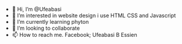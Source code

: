 - 👋 Hi, I’m @Ufeabasi
- 👀 I’m interested in website design i use HTML CSS and Javascript
- 🌱 I’m currently learning phyton
- 💞️ I’m looking to collaborate 
- 📫 How to reach me. Facebook; Ufeabasi B Essien

<!---
Ufeabasi/Ufeabasi is a ✨ special ✨ repository because its `README.md` (this file) appears on your GitHub profile.
You can click the Preview link to take a look at your changes.
--->
